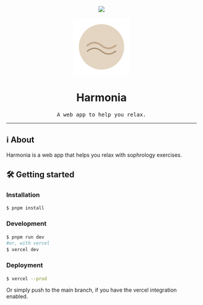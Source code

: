 <p align="center">
	<img src="https://skillicons.dev/icons?i=ts,next,tailwind,vercel" height="30" />
</p>

<p align="center">
	<img src="docs/logo.svg" alt="Icon of the project" height="150"/>
</p>

# <div align="center">Harmonia</div>
<div align="center">
	<samp>A web app to help you relax.</samp>
</div>

<hr>

## ℹ️ About
Harmonia is a web app that helps you relax with sophrology exercises.

## 🛠️ Getting started

### Installation
```bash
$ pnpm install
```

### Development
```bash
$ pnpm run dev 
#or, with vercel
$ vercel dev
```

### Deployment
```bash
$ vercel --prod
```

Or simply push to the main branch, if you have the vercel integration enabled.
